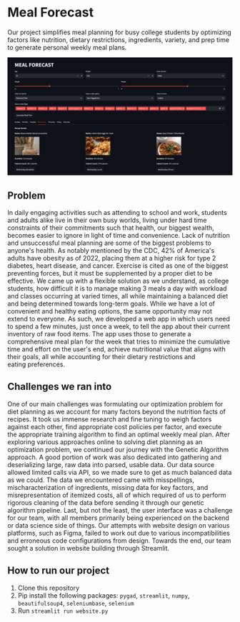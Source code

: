 # Meal Forecast
Our project simplifies meal planning for busy college students by optimizing factors like nutrition, dietary restrictions, ingredients, variety, and prep time to generate personal weekly meal plans.

![screenshot](cover.png)

## Problem
In daily engaging activities such as attending to school and work, students and adults alike live in their own busy worlds, living under hard time constraints of their commitments such that health, our biggest wealth, becomes easier to ignore in light of time and convenience. Lack of nutrition and unsuccessful meal planning are some of the biggest problems to anyone's health. As notably mentioned by the CDC, 42% of America's adults have obesity as of 2022, placing them at a higher risk for type 2 diabetes, heart disease, and cancer. Exercise is cited as one of the biggest preventing forces, but it must be supplemented by a proper diet to be effective. We came up with a flexible solution as we understand, as college students, how difficult it is to manage making 3 meals a day with workload and classes occurring at varied times, all while maintaining a balanced diet and being determined towards long-term goals. While we have a lot of convenient and healthy eating options, the same opportunity may not extend to everyone. As such, we developed a web app in which users need to spend a few minutes, just once a week, to tell the app about their current inventory of raw food items. The app uses those to generate a comprehensive meal plan for the week that tries to minimize the cumulative time and effort on the user's end, achieve nutritional value that aligns with their goals, all while accounting for their dietary restrictions and eating preferences.

## Challenges we ran into
One of our main challenges was formulating our optimization problem for diet planning as we account for many factors beyond the nutrition facts of recipes. It took us immense research and fine tuning to weigh factors against each other, find appropriate cost policies per factor, and execute the appropriate training algorithm to find an optimal weekly meal plan. After exploring various approaches online to solving diet planning as an optimization problem, we continued our journey with the Genetic Algorithm approach. A good portion of work was also dedicated into gathering and deserializing large, raw data into parsed, usable data. Our data source allowed limited calls via API, so we made sure to get as much balanced data as we could. The data we encountered came with misspellings, mischaracterization of ingredients, missing data for key factors, and misrepresentation of itemized costs, all of which required of us to perform rigorous cleaning of the data before sending it through our genetic algorithm pipeline. Last, but not the least, the user interface was a challenge for our team, with all members primarily being experienced on the backend or data science side of things. Our attempts with website design on various platforms, such as Figma, failed to work out due to various incompatibilities and erroneous code configurations from design. Towards the end, our team sought a solution in website building through Streamlit.

## How to run our project
1) Clone this repository
2) Pip install the following packages: `pygad`, `streamlit`, `numpy`, `beautifulsoup4`, `seleniumbase`, `selenium`
3) Run `streamlit run website.py`
